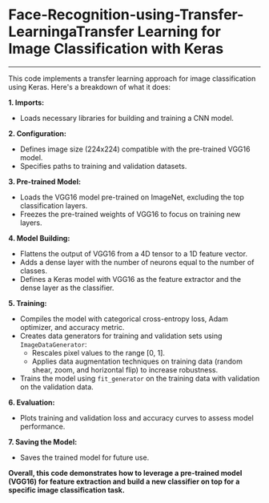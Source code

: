 # Face-Recognition-using-Transfer-LearningaTransfer Learning for Image Classification with Keras
-----------------------------------------------------

This code implements a transfer learning approach for image classification using Keras. Here's a breakdown of what it does:

**1\. Imports:**

-   Loads necessary libraries for building and training a CNN model.

**2\. Configuration:**

-   Defines image size (224x224) compatible with the pre-trained VGG16 model.
-   Specifies paths to training and validation datasets.

**3\. Pre-trained Model:**

-   Loads the VGG16 model pre-trained on ImageNet, excluding the top classification layers.
-   Freezes the pre-trained weights of VGG16 to focus on training new layers.

**4\. Model Building:**

-   Flattens the output of VGG16 from a 4D tensor to a 1D feature vector.
-   Adds a dense layer with the number of neurons equal to the number of classes.
-   Defines a Keras model with VGG16 as the feature extractor and the dense layer as the classifier.

**5\. Training:**

-   Compiles the model with categorical cross-entropy loss, Adam optimizer, and accuracy metric.
-   Creates data generators for training and validation sets using `ImageDataGenerator`:
    -   Rescales pixel values to the range [0, 1].
    -   Applies data augmentation techniques on training data (random shear, zoom, and horizontal flip) to increase robustness.
-   Trains the model using `fit_generator` on the training data with validation on the validation data.

**6\. Evaluation:**

-   Plots training and validation loss and accuracy curves to assess model performance.

**7\. Saving the Model:**

-   Saves the trained model for future use.

**Overall, this code demonstrates how to leverage a pre-trained model (VGG16) for feature extraction and build a new classifier on top for a specific image classification task.**
